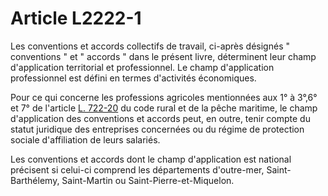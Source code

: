# Article L2222-1

Les conventions et accords collectifs de travail, ci-après désignés " conventions " et " accords " dans le présent livre, déterminent leur champ d'application territorial et professionnel. Le champ d'application professionnel est défini en termes d'activités économiques. 

Pour ce qui concerne les professions agricoles mentionnées aux 1° à 3°,6° et 7° de l'article [L. 722-20][1] du code rural et de la pêche maritime, le champ d'application des conventions et accords peut, en outre, tenir compte du statut juridique des entreprises concernées ou du régime de protection sociale d'affiliation de leurs salariés. 

Les conventions et accords dont le champ d'application est national précisent si celui-ci comprend les départements d'outre-mer, Saint-Barthélemy, Saint-Martin ou Saint-Pierre-et-Miquelon.

 [1]: /affichCodeArticle.do?cidTexte=LEGITEXT000006071367&idArticle=LEGIARTI000006585223&dateTexte=&categorieLien=cid